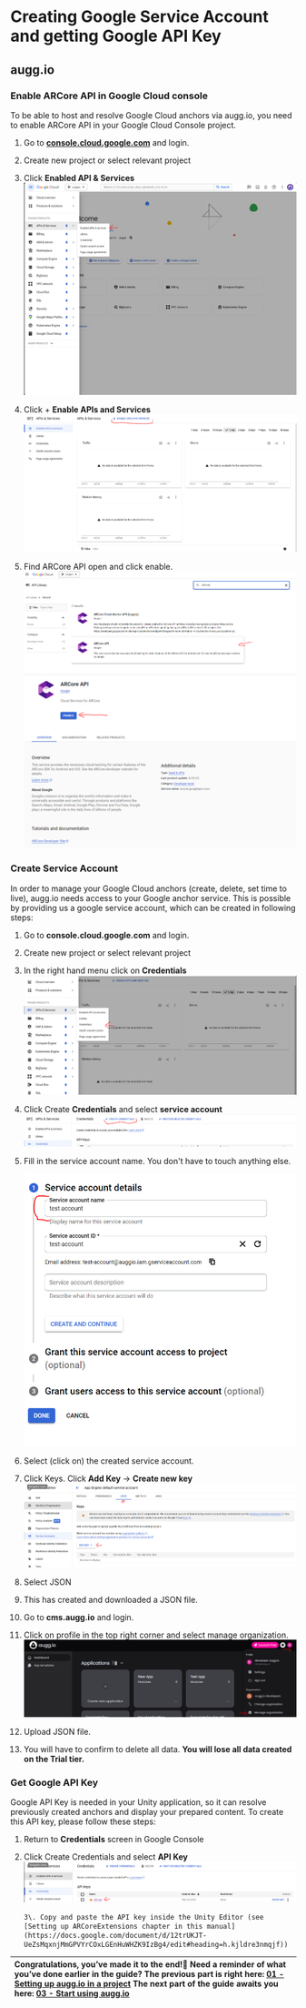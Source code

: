 # **Creating Google Service Account and getting Google API Key**

## augg.io

### Enable ARCore API in Google Cloud console

To be able to host and resolve Google Cloud anchors via augg.io, you need to enable ARCore API in your Google Cloud Console project.

1. Go to **[console.cloud.google.com](https://console.cloud.google.com)** and login.

2. Create new project or select relevant project

3. Click **Enabled API & Services**  
   ![](images/img_02/image1.png) 
4. Click \+ **Enable APIs and Services**  
   ![](images/img_02/image5.png)  
5. Find ARCore API open and click enable.  
   ![](images/img_02/image9.png)
   ![](images/img_02/image7.png)

### Create Service Account

In order to manage your Google Cloud anchors (create, delete, set time to live), augg.io needs access to your Google anchor service. This is possible by providing us a google service account, which can be created in following steps:

1. Go to **console.cloud.google.com** and login.

2. Create new project or select relevant project

3. In the right hand menu click on **Credentials**  
   ![](images/img_02/image2.png)

4. Click Create **Credentials** and select **service account**  
   ![](images/img_02/image4.png)

5. Fill in the service account name. You don't have to touch anything else.

   ![](images/img_02/image6.png)

   

6. Select (click on) the created service account.

7. Click Keys. Click **Add Key** \-\> **Create new key**  
   ![](images/img_02/image10.png)

8. Select JSON

9. This has created and downloaded a JSON file.

10. Go to **cms.augg.io** and login.

11. Click on profile in the top right corner and select manage organization.  
    ![](images/img_02/image8.png)

12. Upload JSON file.

13. You will have to confirm to delete all data. **You will lose all data created on the Trial tier.**

### 

### Get Google API Key

Google API Key is needed in your Unity application, so it can resolve previously created anchors and display your prepared content. To create this API key, please follow these steps:

1. Return to **Credentials** screen in Google Console

2. Click Create Credentials and select **API Key**  
   ![](images/img_02/image11.png)

       3\. Copy and paste the API key inside the Unity Editor (see [Setting up ARCoreExtensions chapter in this manual](https://docs.google.com/document/d/12trUKJT-UeZsMqxnjMmGPVYrCOxLGEnHuWHZK9IzBg4/edit#heading=h.kjldre3nmqjf))

| Congratulations, you’ve made it to the end\! Need a reminder of what you’ve done earlier in the guide? The previous part is right here: [01 - Setting up augg.io in a project](01_setting_up_auggio_in_a_project.md) The next part of the guide awaits you here:  [03 - Start using augg.io](03_start_using_auggio.md) |
| :---- |
